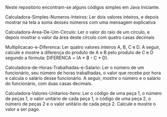 Neste repositório encontram-se alguns códigos simples em Java Iniciante.

Calculadora-Simples-Numeros-Inteiros: Ler dois valores inteiros, e depois mostrar na tela a soma desses números com uma mensagem explicativa

Calculadora-Area-De-Um-Circulo: Ler o valor do raio de um círculo, e depois mostrar o valor da área deste círculo com quatro casas decimais

Multiplicacao-e-Diferenca: Ler quatro valores inteiros A, B, C e D. A seguir, calcule e mostre a diferença do produto de A e B pelo produto de C e D segundo a fórmula: DIFERENCA = (A * B - C * D).

Calculadora-de-Horas-Trabalhadas-e-Salario: Ler o número de um funcionário, seu número de horas trabalhadas, o valor que recebe por hora e calcula o salário desse funcionário. A seguir, mostre o número e o salário do funcionário, com duas casas decimais.

Calculadora-Valores-Unitarios-Itens: Ler o código de uma peça 1, o número de peças 1, o valor unitário de cada peça 1, o código de uma peça 2, o número de peças 2 e o valor unitário de cada peça 2. Calcule e mostre o valor a ser pago.
